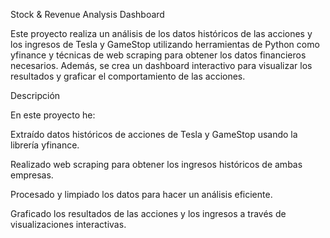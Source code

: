 Stock & Revenue Analysis Dashboard

Este proyecto realiza un análisis de los datos históricos de las acciones y los ingresos de Tesla y GameStop utilizando herramientas de Python como yfinance y técnicas de web scraping para obtener los datos financieros necesarios. Además, se crea un dashboard interactivo para visualizar los resultados y graficar el comportamiento de las acciones.

Descripción

En este proyecto he:

Extraído datos históricos de acciones de Tesla y GameStop usando la librería yfinance.

Realizado web scraping para obtener los ingresos históricos de ambas empresas.

Procesado y limpiado los datos para hacer un análisis eficiente.

Graficado los resultados de las acciones y los ingresos a través de visualizaciones interactivas.

